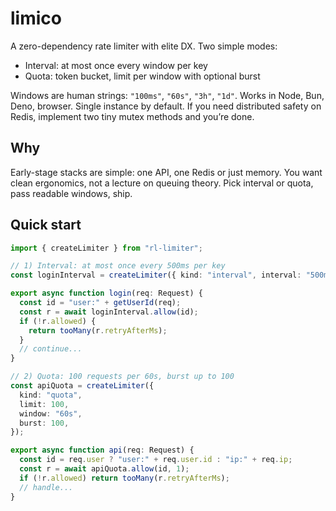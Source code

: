 # limico

A zero-dependency rate limiter with elite DX. Two simple modes:

- Interval: at most once every window per key
- Quota: token bucket, limit per window with optional burst

Windows are human strings: `"100ms"`, `"60s"`, `"3h"`, `"1d"`. Works in Node, Bun, Deno, browser. Single instance by default. If you need distributed safety on Redis, implement two tiny mutex methods and you’re done.

## Why

Early-stage stacks are simple: one API, one Redis or just memory. You want clean ergonomics, not a lecture on queuing theory. Pick interval or quota, pass readable windows, ship.

## Quick start

```ts
import { createLimiter } from "rl-limiter";

// 1) Interval: at most once every 500ms per key
const loginInterval = createLimiter({ kind: "interval", interval: "500ms" });

export async function login(req: Request) {
  const id = "user:" + getUserId(req);
  const r = await loginInterval.allow(id);
  if (!r.allowed) {
    return tooMany(r.retryAfterMs);
  }
  // continue...
}

// 2) Quota: 100 requests per 60s, burst up to 100
const apiQuota = createLimiter({
  kind: "quota",
  limit: 100,
  window: "60s",
  burst: 100,
});

export async function api(req: Request) {
  const id = req.user ? "user:" + req.user.id : "ip:" + req.ip;
  const r = await apiQuota.allow(id, 1);
  if (!r.allowed) return tooMany(r.retryAfterMs);
  // handle...
}
```
